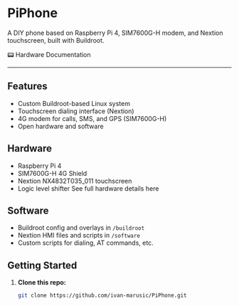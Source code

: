 # PiPhone

A DIY phone based on Raspberry Pi 4, SIM7600G-H modem, and Nextion touchscreen, built with Buildroot.

📟 Hardware Documentation

---

## Features

- Custom Buildroot-based Linux system
- Touchscreen dialing interface (Nextion)
- 4G modem for calls, SMS, and GPS (SIM7600G-H)
- Open hardware and software

## Hardware

- Raspberry Pi 4
- SIM7600G-H 4G Shield
- Nextion NX4832T035_011 touchscreen
- Logic level shifter
See full hardware details here

## Software

- Buildroot config and overlays in `/buildroot`
- Nextion HMI files and scripts in `/software`
- Custom scripts for dialing, AT commands, etc.

## Getting Started

1. **Clone this repo:**
   ```bash
   git clone https://github.com/ivan-marusic/PiPhone.git
   ```
